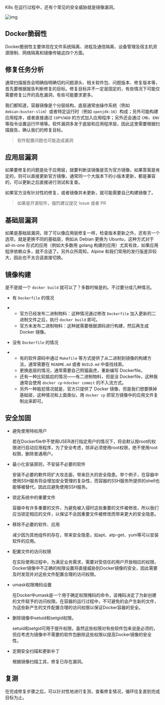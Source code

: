 K8s 在运行过程中，还有个常见的安全威胁就是镜像漏洞。

![img](https://oscimg.oschina.net/oscnet/e05c2487-d724-46e5-a87f-2f63fd3efd1e.jpg)



## Docker脆弱性

Docker脆弱性主要体现在文件系统隔离、进程及通信隔离、设备管理及宿主机资源限制、网络隔离和镜像传输这四个方面。

## 修复任务分析 

通常扫描报告会明确指明确切的问题源头、相关软件包、问题版本、修复版本等，首先要根据报告判断修复的目标。修复目标并不一定是固定的，有些情况下可能仅需要修复公开的高危漏洞，有些可能要求更多。

我们都知道，容器镜像是个分层结构，底层通常由操作系统（例如 `debian:buster-slim`）或者特定运行时（例如 `openjdk:16`）构成；另外可能构建应用程序，或者直接通过 `COPY`/`ADD` 的方式加入应用程序；另外还会通过 `CMD`、`ENV` 等指令设置运行环境等。软件漏洞多发于底层和应用程序层，因此这里需要根据扫描报告，确认我们的修复目标。

> 软件配置问题也可能造成漏洞

## 应用层漏洞

如果要修复的问题是处于应用层，就要判断该镜像是否为官方镜像，如果答案是肯定的，则可以直接更新官方镜像，通常同一个大版本下的小版本更新，都是兼容的，可以更新之后直接进行测试和复查。

如果官方没有针对性的修复，或者镜像并未更新，就可能需要自己构建镜像了。

> 如果是开源软件，强烈建议提交 Issue 或者 PR

## 基础层漏洞

如果是基础层漏洞，除了可以像应用层修复一样，检查版本更新之外，还有另一个选项，就是更换不同的基础层，例如从 Debian 更换为 Ubuntu，这种方式对于 all-in-one 形式的应用（例如大多数用 golang 构建的应用）尤其有效，如果应用程序依赖众多，就不合适了。另外众所周知，Alpine 和我们常用的发行版差异较大，因此也不太合适直接切换。

## 镜像构建

是不是就一个 `docker build` 就可以了？多数时候是的。不过要分成几种情况。

- 有 `Dockerfile` 的情况

- - 官方已经发布二进制物料：这种情况通过修改 `Dockerfile` 加入更新的二进制文件之后，执行 `docker build` 即可。
  - 官方未发布二进制物料：这种就需要根据源码进行构建，然后再生成 Docker 镜像。

- 没有 `Dockerfile` 的情况

- - 有的软件源码中通过 `Makefile` 等方式提供了从二进制到镜像的构建方法，通常需要在 `README.md` 或者 `BUILD.md` 中查找线索。
  - 更换底层的情况，通常需要自己照猫画虎，重新编写 Dockerfile。
  - 还有一种比较尴尬的情况——有二进制物料，但是没 Dockerfile，这种我通常会使用 `docker cp`->`docker commit` 的不入流方式。
  - 另外一种尴尬情况就是，官方只提供了 Docker 镜像，但是我们想要换掉基础层，这种情况和上面类似，用 `docker cp` 把官方镜像中的应用文件复制出来即可。

## 安全加固

- 避免使用特权用户 

  若在Dockerfile中不使用USER进行指定用户的情况下，将会默认按root的权限进行启动应用程序，为了安全考虑，除非必须使用root权限，绝不使用root权限，删除普通用户。

- 最小化安装原则，不安装不必要的软件

  安装不必要的軟件将扩大攻击面，带来巨大的安全隐患。举个例子，在容器中使用SSH服务将会增加安全管理的复杂性，而容器的SSH服务所提供的shell也能够被替代，因此应避免使用SSH服务。

- 锁定系统中的重要文件

  容器中有许多重要的文件，为避免被入侵时这些重要的文件被修改，所以我们应当锁定相应的文件，以保证不会因重要文件被修改而带来更大的安全隐患。

- 移除不必要的软件、应用

  减少因为其他组件的存在，带来安全隐患，如apt、atp-get、yum等可以安装软件的应用。

- 配置文件的访问权限

  在实际使用过程中，为满足业务需求，需要对受信任的用户开放相应的权限，Docker镜像中不正确的权限设置将直接威胁到Docker镜像的安全，因此需要及时发现并对这些文件配置合理的访问权限。

- umask权限掩码设置

  在Docker中umask是一个用于确定权限掩码的命令，该掩码决定了为新创建的文件赋予的访问权限。在容器的运行过程中，不可避免的会产生新的文件，为这些新产生的文件配置合理的访问权限以保证Docker容器的安全。

- 删除镜像中setuid和setgid权限。

  setuid和setgid可用于提升权限，虽然这些权限对有些软件包来说是必须的，但应考虑为镜像中不需要的软件包删除这些权限以提高Docker镜像的安全性。

- 定期安全扫描和更新补丁

  根据镜像扫描工具，修复已存在漏洞。

## 复测

在完成修复步骤之后，可以针对性地进行复测，查看修复情况，循环往复直到完成目标为止。